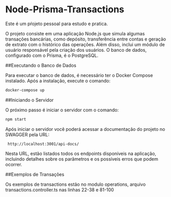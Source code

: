 # Node-Prisma-Transactions

Este é um pŕojeto pessoal para estudo e pratica.

 O projeto consiste em uma aplicação Node.js que simula algumas transações bancárias, como depósito, transferência entre contas e geração de extrato com o histórico das operações. Além disso, inclui um módulo de usuário responsável pela criação dos usuários. O banco de dados, configurado com o Prisma, é o PostgreSQL.

##Executando o Banco de Dados

Para executar o banco de dados, é necessário ter o Docker Compose instalado. Após a instalação, execute o comando:

```bash
docker-compose up 
```

##Iniciando o Servidor

O próximo passo é iniciar o servidor com o comando:

```bash
npm start
```
Após iniciar o servidor você poderá acessar a documentação do projeto no SWAGGER pela URL: 

 ``` http://localhost:3001/api-docs/```

Nesta URL, estão listados todos os endpoints disponíveis na aplicação, incluindo detalhes sobre os parâmetros e os possíveis erros que podem ocorrer.

##Exemplos de Transações

Os exemplos de transactions estão no modulo operations, arquivo transactions.controller.ts nas linhas 22-38 e 81-100
